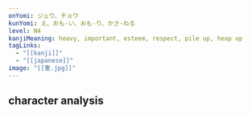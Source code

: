 ```yaml
---
onYomi: ジュウ、チョウ
kunYomi: え、おも-い、おも-り、かさ-ねる
level: N4
kanjiMeaning: heavy, important, esteem, respect, pile up, heap up
tagLinks:
  - "[[kanji]]"
  - "[[japanese]]"
image: "[[重.jpg]]"
---
```

## character analysis